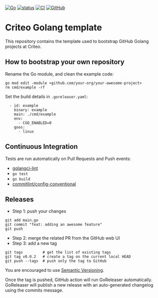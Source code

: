 [![Go](https://img.shields.io/github/go-mod/go-version/criteo/golang-template)](https://github.com/criteo/golang-template)
[![status](https://img.shields.io/badge/status-template-blue)](https://github.com/criteo/golang-template)
[![CI](https://github.com/criteo/golang-template/actions/workflows/ci.yml/badge.svg?branch=main)](https://github.com/criteo/golang-template/actions/workflows/ci.yml)
[![GitHub](https://img.shields.io/github/license/criteo/golang-template)](https://github.com/criteo/golang-template/blob/main/LICENSE)

# Criteo Golang template

This repository contains the template used to bootstrap GitHub Golang projects at Criteo.

## How to bootstrap your own repository

Rename the Go module, and clean the example code:
```
go mod edit -module <github.com/your-org/your-awesome-project>
rm cmd/example -rf
```

Set the build details in `.goreleaser.yaml`:
```
  - id: example
    binary: example
    main: ./cmd/example
    env:
      - CGO_ENABLED=0
    goos:
      - linux
```

## Continuous Integration

Tests are run automatically on Pull Requests and Push events:
* [golangci-lint](https://golangci-lint.run/)
* `go test`
* `go build`
* [commitlint/config-conventional](https://github.com/conventional-changelog/commitlint)

## Releases

* Step 1: push your changes
```
git add main.go
git commit "feat: adding an awesome feature"
git push
```
* Step 2: merge the related PR from the GitHub web UI
* Step 3: add a new tag
```
git tags         # get the list of existing tags
git tag v0.0.2   # create a tag on the current local HEAD
git push --tags  # push only the tag to GitHub
```

You are encouraged to use [Semantic Versioning](https://semver.org/).

Once the tag is pushed, GitHub action will run GoReleaser automatically.
GoReleaser will publish a new release with an auto-generated changelog using the commits message.
